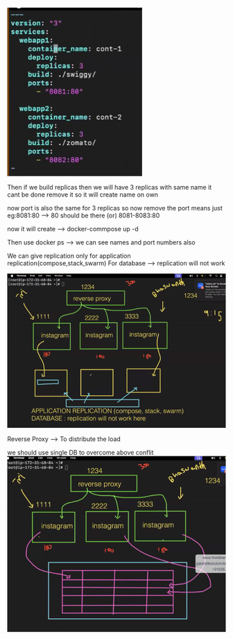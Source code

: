 ![alt text]({F8001310-5D8B-4BBA-975C-3A546CE9CBC3}.png)

Then if we build replicas then we will have 3 replicas with same name it cant be done remove it so it will create name on own 

now port is also the same for 3 replicas so now remove the port means just eg:8081:80 --> 80 should be there (or) 8081-8083:80

now it will create --> docker-commpose up -d

Then use docker ps --> we can see names and port numbers also

We can give replication only for application replication(compose,stack,swarm)
For database --> replication will not work

![alt text]({6A87FF73-4653-4951-9A00-345359D8690C}.png)

Reverse Proxy --> To distribute the load 

we should use single DB to overcome above conflit
![alt text]({B2AF6DA3-209F-4678-A0A2-97D0C08E1243}.png)


